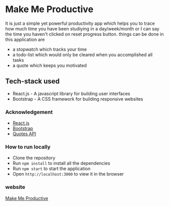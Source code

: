 # Make Me Productive #
It is just a simple yet powerful productivity app which helps you to trace how much time you have been studiying in a day/week/month or I can say the time you haven't clicked on reset progress button.
things can be done in this application are
* a stopwatch which tracks your time
* a todo-list which would only be cleared when you accomplished all tasks
* a quote which keeps you motivated

## Tech-stack used ##
* React.js - A javascript library for building user interfaces
* Bootstrap - A CSS framework for building responsive websites

### Acknowledgement ###
* [React.js](https://reactjs.org/)
* [Bootstrap](https://getbootstrap.com/)
* [Quotes API](https://type.fit/api/quotes)

### How to run locally ###
* Clone the repository
* Run `npm install` to install all the dependencies
* Run `npm start` to start the application
* Open `http://localhost:3000` to view it in the browser

### website ###
[Make Me Productive](https://pjiyush.github.io/A-Productivity-App/)
